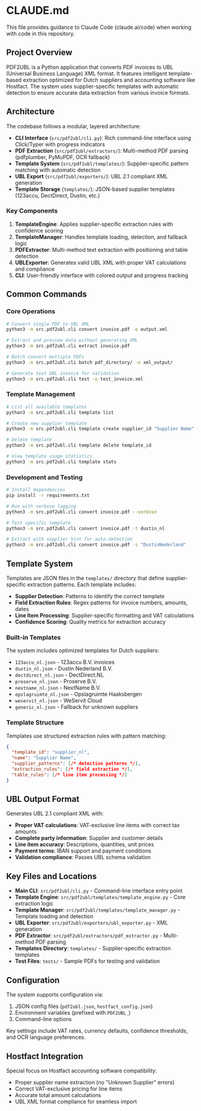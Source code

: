 # CLAUDE.md

This file provides guidance to Claude Code (claude.ai/code) when working with code in this repository.

## Project Overview

PDF2UBL is a Python application that converts PDF invoices to UBL (Universal Business Language) XML format. It features intelligent template-based extraction optimized for Dutch suppliers and accounting software like Hostfact. The system uses supplier-specific templates with automatic detection to ensure accurate data extraction from various invoice formats.

## Architecture

The codebase follows a modular, layered architecture:

- **CLI Interface** (`src/pdf2ubl/cli.py`): Rich command-line interface using Click/Typer with progress indicators
- **PDF Extraction** (`src/pdf2ubl/extractors/`): Multi-method PDF parsing (pdfplumber, PyMuPDF, OCR fallback)
- **Template System** (`src/pdf2ubl/templates/`): Supplier-specific pattern matching with automatic detection
- **UBL Export** (`src/pdf2ubl/exporters/`): UBL 2.1 compliant XML generation
- **Template Storage** (`templates/`): JSON-based supplier templates (123accu, DectDirect, Dustin, etc.)

### Key Components

1. **TemplateEngine**: Applies supplier-specific extraction rules with confidence scoring
2. **TemplateManager**: Handles template loading, detection, and fallback logic
3. **PDFExtractor**: Multi-method text extraction with positioning and table detection
4. **UBLExporter**: Generates valid UBL XML with proper VAT calculations and compliance
5. **CLI**: User-friendly interface with colored output and progress tracking

## Common Commands

### Core Operations
```bash
# Convert single PDF to UBL XML
python3 -m src.pdf2ubl.cli convert invoice.pdf -o output.xml

# Extract and preview data without generating XML
python3 -m src.pdf2ubl.cli extract invoice.pdf

# Batch convert multiple PDFs
python3 -m src.pdf2ubl.cli batch pdf_directory/ -o xml_output/

# Generate test UBL invoice for validation
python3 -m src.pdf2ubl.cli test -o test_invoice.xml
```

### Template Management
```bash
# List all available templates
python3 -m src.pdf2ubl.cli template list

# Create new supplier template
python3 -m src.pdf2ubl.cli template create supplier_id "Supplier Name" --supplier "Supplier B.V."

# Delete template
python3 -m src.pdf2ubl.cli template delete template_id

# View template usage statistics
python3 -m src.pdf2ubl.cli template stats
```

### Development and Testing
```bash
# Install dependencies
pip install -r requirements.txt

# Run with verbose logging
python3 -m src.pdf2ubl.cli convert invoice.pdf --verbose

# Test specific template
python3 -m src.pdf2ubl.cli convert invoice.pdf -t dustin_nl

# Extract with supplier hint for auto-detection
python3 -m src.pdf2ubl.cli convert invoice.pdf -s "DustinNederland"
```

## Template System

Templates are JSON files in the `templates/` directory that define supplier-specific extraction patterns. Each template includes:

- **Supplier Detection**: Patterns to identify the correct template
- **Field Extraction Rules**: Regex patterns for invoice numbers, amounts, dates
- **Line Item Processing**: Supplier-specific formatting and VAT calculations
- **Confidence Scoring**: Quality metrics for extraction accuracy

### Built-in Templates

The system includes optimized templates for Dutch suppliers:
- `123accu_nl.json` - 123accu B.V. invoices
- `dustin_nl.json` - Dustin Nederland B.V.
- `dectdirect_nl.json` - DectDirect.NL
- `proserve_nl.json` - Proserve B.V.
- `nextname_nl.json` - NextName B.V.
- `opslagruimte_nl.json` - Opslagruimte Haaksbergen
- `weservit_nl.json` - WeServit Cloud
- `generic_nl.json` - Fallback for unknown suppliers

### Template Structure

Templates use structured extraction rules with pattern matching:
```json
{
  "template_id": "supplier_nl",
  "name": "Supplier Name",
  "supplier_patterns": [/* detection patterns */],
  "extraction_rules": [/* field extraction */],
  "table_rules": [/* line item processing */]
}
```

## UBL Output Format

Generates UBL 2.1 compliant XML with:
- **Proper VAT calculations**: VAT-exclusive line items with correct tax amounts
- **Complete party information**: Supplier and customer details
- **Line item accuracy**: Descriptions, quantities, unit prices
- **Payment terms**: IBAN support and payment conditions
- **Validation compliance**: Passes UBL schema validation

## Key Files and Locations

- **Main CLI**: `src/pdf2ubl/cli.py` - Command-line interface entry point
- **Template Engine**: `src/pdf2ubl/templates/template_engine.py` - Core extraction logic
- **Template Manager**: `src/pdf2ubl/templates/template_manager.py` - Template loading and detection
- **UBL Exporter**: `src/pdf2ubl/exporters/ubl_exporter.py` - XML generation
- **PDF Extractor**: `src/pdf2ubl/extractors/pdf_extractor.py` - Multi-method PDF parsing
- **Templates Directory**: `templates/` - Supplier-specific extraction templates
- **Test Files**: `tests/` - Sample PDFs for testing and validation

## Configuration

The system supports configuration via:
1. JSON config files (`pdf2ubl.json`, `hostfact_config.json`)
2. Environment variables (prefixed with `PDF2UBL_`)
3. Command-line options

Key settings include VAT rates, currency defaults, confidence thresholds, and OCR language preferences.

## Hostfact Integration

Special focus on Hostfact accounting software compatibility:
- Proper supplier name extraction (no "Unknown Supplier" errors)
- Correct VAT-exclusive pricing for line items
- Accurate total amount calculations
- UBL XML format compliance for seamless import